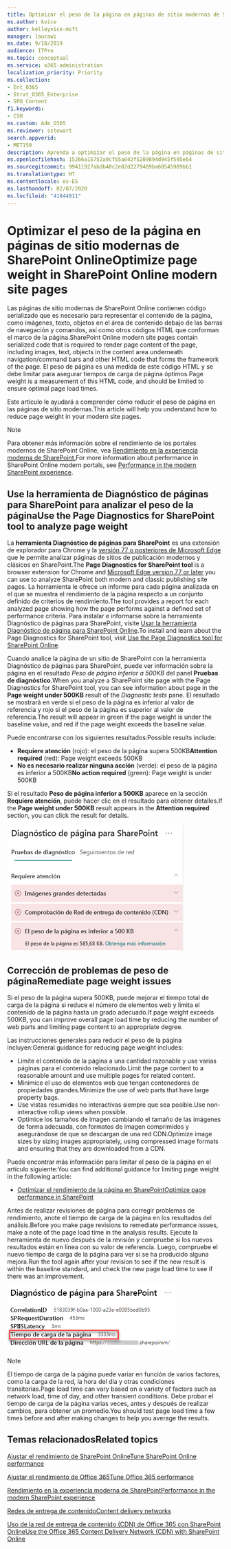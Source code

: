 ```yaml
---
title: Optimizar el peso de la página en páginas de sitio modernas de SharePoint Online
ms.author: kvice
author: kelleyvice-msft
manager: laurawi
ms.date: 9/18/2019
audience: ITPro
ms.topic: conceptual
ms.service: o365-administration
localization_priority: Priority
ms.collection:
- Ent_O365
- Strat_O365_Enterprise
- SPO_Content
f1.keywords:
- CSH
ms.custom: Adm_O365
ms.reviewer: sstewart
search.appverid:
- MET150
description: Aprenda a optimizar el peso de la página en páginas de sitio modernas de SharePoint Online
ms.openlocfilehash: 15266a15752a9cf55a842f5209894d945f595e64
ms.sourcegitcommit: 99411927abdb40c2e82d2279489ba60545989bb1
ms.translationtype: HT
ms.contentlocale: es-ES
ms.lasthandoff: 02/07/2020
ms.locfileid: "41844811"
---
```

# <a name="optimize-page-weight-in-sharepoint-online-modern-site-pages"></a><span data-ttu-id="e8bd5-103">Optimizar el peso de la página en páginas de sitio modernas de SharePoint Online</span><span class="sxs-lookup"><span data-stu-id="e8bd5-103">Optimize page weight in SharePoint Online modern site pages</span></span>

<span data-ttu-id="e8bd5-104">Las páginas de sitio modernas de SharePoint Online contienen código serializado que es necesario para representar el contenido de la página, como imágenes, texto, objetos en el área de contenido debajo de las barras de navegación y comandos, así como otros códigos HTML que conforman el marco de la página.</span><span class="sxs-lookup"><span data-stu-id="e8bd5-104">SharePoint Online modern site pages contain serialized code that is required to render page content of the page, including images, text, objects in the content area underneath navigation/command bars and other HTML code that forms the framework of the page.</span></span> <span data-ttu-id="e8bd5-105">El peso de página es una medida de este código HTML y se debe limitar para asegurar tiempos de carga de página óptimos.</span><span class="sxs-lookup"><span data-stu-id="e8bd5-105">Page weight is a measurement of this HTML code, and should be limited to ensure optimal page load times.</span></span>

<span data-ttu-id="e8bd5-106">Este artículo le ayudará a comprender cómo reducir el peso de página en las páginas de sitio modernas.</span><span class="sxs-lookup"><span data-stu-id="e8bd5-106">This article will help you understand how to reduce page weight in your modern site pages.</span></span>

>[!NOTE]
><span data-ttu-id="e8bd5-107">Para obtener más información sobre el rendimiento de los portales modernos de SharePoint Online, vea [Rendimiento en la experiencia moderna de SharePoint.](https://docs.microsoft.com/sharepoint/modern-experience-performance)</span><span class="sxs-lookup"><span data-stu-id="e8bd5-107">For more information about performance in SharePoint Online modern portals, see [Performance in the modern SharePoint experience](https://docs.microsoft.com/sharepoint/modern-experience-performance).</span></span>

## <a name="use-the-page-diagnostics-for-sharepoint-tool-to-analyze-page-weight"></a><span data-ttu-id="e8bd5-108">Use la herramienta de Diagnóstico de páginas para SharePoint para analizar el peso de la página</span><span class="sxs-lookup"><span data-stu-id="e8bd5-108">Use the Page Diagnostics for SharePoint tool to analyze page weight</span></span>

<span data-ttu-id="e8bd5-109">La **herramienta Diagnóstico de páginas para SharePoint** es una extensión de explorador para Chrome y la [versión 77 o posteriores de Microsoft Edge](https://www.microsoftedgeinsider.com/download?form=MI13E8&OCID=MI13E8) que le permite analizar páginas de sitios de publicación modernos y clásicos en SharePoint.</span><span class="sxs-lookup"><span data-stu-id="e8bd5-109">The **Page Diagnostics for SharePoint tool** is a browser extension for Chrome and [Microsoft Edge version 77 or later](https://www.microsoftedgeinsider.com/download?form=MI13E8&OCID=MI13E8) you can use to analyze SharePoint both modern and classic publishing site pages.</span></span> <span data-ttu-id="e8bd5-110">La herramienta le ofrece un informe para cada página analizada en el que se muestra el rendimiento de la página respecto a un conjunto definido de criterios de rendimiento.</span><span class="sxs-lookup"><span data-stu-id="e8bd5-110">The tool provides a report for each analyzed page showing how the page performs against a defined set of performance criteria.</span></span> <span data-ttu-id="e8bd5-111">Para instalar e informarse sobre la herramienta Diagnóstico de páginas para SharePoint, visite [Usar la herramienta Diagnóstico de página para SharePoint Online](page-diagnostics-for-spo.md).</span><span class="sxs-lookup"><span data-stu-id="e8bd5-111">To install and learn about the Page Diagnostics for SharePoint tool, visit [Use the Page Diagnostics tool for SharePoint Online](page-diagnostics-for-spo.md).</span></span>

<span data-ttu-id="e8bd5-112">Cuando analice la página de un sitio de SharePoint con la herramienta Diagnóstico de páginas para SharePoint, puede ver información sobre la página en el resultado _Peso de página inferior a 500KB_ del panel **Pruebas de diagnóstico**.</span><span class="sxs-lookup"><span data-stu-id="e8bd5-112">When you analyze a SharePoint site page with the Page Diagnostics for SharePoint tool, you can see information about page in the **Page weight under 500KB** result of the _Diagnostic tests_ pane.</span></span> <span data-ttu-id="e8bd5-113">El resultado se mostrará en verde si el peso de la página es inferior al valor de referencia y rojo si el peso de la página es superior al valor de referencia.</span><span class="sxs-lookup"><span data-stu-id="e8bd5-113">The result will appear in green if the page weight is under the baseline value, and red if the page weight exceeds the baseline value.</span></span>

<span data-ttu-id="e8bd5-114">Puede encontrarse con los siguientes resultados:</span><span class="sxs-lookup"><span data-stu-id="e8bd5-114">Possible results include:</span></span>

- <span data-ttu-id="e8bd5-115">**Requiere atención** (rojo): el peso de la página supera 500KB</span><span class="sxs-lookup"><span data-stu-id="e8bd5-115">**Attention required** (red): Page weight exceeds 500KB</span></span>
- <span data-ttu-id="e8bd5-116">**No es necesario realizar ninguna acción** (verde): el peso de la página es inferior a 500KB</span><span class="sxs-lookup"><span data-stu-id="e8bd5-116">**No action required** (green): Page weight is under 500KB</span></span>

<span data-ttu-id="e8bd5-117">Si el resultado **Peso de página inferior a 500KB** aparece en la sección **Requiere atención**, puede hacer clic en el resultado para obtener detalles.</span><span class="sxs-lookup"><span data-stu-id="e8bd5-117">If the **Page weight under 500KB** result appears in the **Attention required** section, you can click the result for details.</span></span>

![Solicitudes a resultados de SharePoint](media/modern-portal-optimization/pagediag-page-weight.png)

## <a name="remediate-page-weight-issues"></a><span data-ttu-id="e8bd5-119">Corrección de problemas de peso de página</span><span class="sxs-lookup"><span data-stu-id="e8bd5-119">Remediate page weight issues</span></span>

<span data-ttu-id="e8bd5-120">Si el peso de la página supera 500KB, puede mejorar el tiempo total de carga de la página si reduce el número de elementos web y limita el contenido de la página hasta un grado adecuado.</span><span class="sxs-lookup"><span data-stu-id="e8bd5-120">If page weight exceeds 500KB, you can improve overall page load time by reducing the number of web parts and limiting page content to an appropriate degree.</span></span>

<span data-ttu-id="e8bd5-121">Las instrucciones generales para reducir el peso de la página incluyen:</span><span class="sxs-lookup"><span data-stu-id="e8bd5-121">General guidance for reducing page weight includes:</span></span>

- <span data-ttu-id="e8bd5-122">Limite el contenido de la página a una cantidad razonable y use varias páginas para el contenido relacionado.</span><span class="sxs-lookup"><span data-stu-id="e8bd5-122">Limit the page content to a reasonable amount and use multiple pages for related content.</span></span>
- <span data-ttu-id="e8bd5-123">Minimice el uso de elementos web que tengan contenedores de propiedades grandes.</span><span class="sxs-lookup"><span data-stu-id="e8bd5-123">Minimize the use of web parts that have large property bags.</span></span>
- <span data-ttu-id="e8bd5-124">Use vistas resumidas no interactivas siempre que sea posible.</span><span class="sxs-lookup"><span data-stu-id="e8bd5-124">Use non-interactive rollup views when possible.</span></span>
- <span data-ttu-id="e8bd5-125">Optimice los tamaños de imagen cambiando el tamaño de las imágenes de forma adecuada, con formatos de imagen comprimidos y asegurándose de que se descargan de una red CDN.</span><span class="sxs-lookup"><span data-stu-id="e8bd5-125">Optimize image sizes by sizing images appropriately, using compressed image formats and ensuring that they are downloaded from a CDN.</span></span>

<span data-ttu-id="e8bd5-126">Puede encontrar más información para limitar el peso de la página en el artículo siguiente:</span><span class="sxs-lookup"><span data-stu-id="e8bd5-126">You can find additional guidance for limiting page weight in the following article:</span></span>

- [<span data-ttu-id="e8bd5-127">Optimizar el rendimiento de la página en SharePoint</span><span class="sxs-lookup"><span data-stu-id="e8bd5-127">Optimize page performance in SharePoint</span></span>](https://docs.microsoft.com/sharepoint/dev/general-development/optimize-page-performance-in-sharepoint)

<span data-ttu-id="e8bd5-128">Antes de realizar revisiones de página para corregir problemas de rendimiento, anote el tiempo de carga de la página en los resultados del análisis.</span><span class="sxs-lookup"><span data-stu-id="e8bd5-128">Before you make page revisions to remediate performance issues, make a note of the page load time in the analysis results.</span></span> <span data-ttu-id="e8bd5-129">Ejecute la herramienta de nuevo después de la revisión y compruebe si los nuevos resultados están en línea con su valor de referencia. Luego, compruebe el nuevo tiempo de carga de la página para ver si se ha producido alguna mejora.</span><span class="sxs-lookup"><span data-stu-id="e8bd5-129">Run the tool again after your revision to see if the new result is within the baseline standard, and check the new page load time to see if there was an improvement.</span></span>

![Resultados de tiempo de carga de la página](media/modern-portal-optimization/pagediag-page-load-time.png)

>[!NOTE]
><span data-ttu-id="e8bd5-131">El tiempo de carga de la página puede variar en función de varios factores, como la carga de la red, la hora del día y otras condiciones transitorias.</span><span class="sxs-lookup"><span data-stu-id="e8bd5-131">Page load time can vary based on a variety of factors such as network load, time of day, and other transient conditions.</span></span> <span data-ttu-id="e8bd5-132">Debe probar el tiempo de carga de la página varias veces, antes y después de realizar cambios, para obtener un promedio.</span><span class="sxs-lookup"><span data-stu-id="e8bd5-132">You should test page load time a few times before and after making changes to help you average the results.</span></span>

## <a name="related-topics"></a><span data-ttu-id="e8bd5-133">Temas relacionados</span><span class="sxs-lookup"><span data-stu-id="e8bd5-133">Related topics</span></span>

[<span data-ttu-id="e8bd5-134">Ajustar el rendimiento de SharePoint Online</span><span class="sxs-lookup"><span data-stu-id="e8bd5-134">Tune SharePoint Online performance</span></span>](tune-sharepoint-online-performance.md)

[<span data-ttu-id="e8bd5-135">Ajustar el rendimiento de Office 365</span><span class="sxs-lookup"><span data-stu-id="e8bd5-135">Tune Office 365 performance</span></span>](tune-office-365-performance.md)

[<span data-ttu-id="e8bd5-136">Rendimiento en la experiencia moderna de SharePoint</span><span class="sxs-lookup"><span data-stu-id="e8bd5-136">Performance in the modern SharePoint experience</span></span>](https://docs.microsoft.com/sharepoint/modern-experience-performance)

[<span data-ttu-id="e8bd5-137">Redes de entrega de contenido</span><span class="sxs-lookup"><span data-stu-id="e8bd5-137">Content delivery networks</span></span>](content-delivery-networks.md)

[<span data-ttu-id="e8bd5-138">Uso de la red de entrega de contenido (CDN) de Office 365 con SharePoint Online</span><span class="sxs-lookup"><span data-stu-id="e8bd5-138">Use the Office 365 Content Delivery Network (CDN) with SharePoint Online</span></span>](use-office-365-cdn-with-spo.md)
